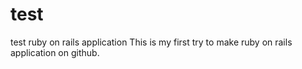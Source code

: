 # test
test ruby on rails application
This is my first try to make ruby on rails
application on github.
